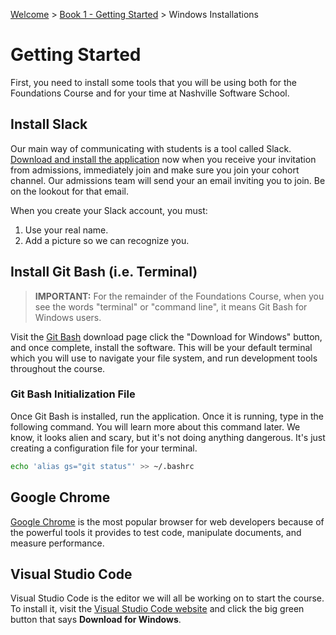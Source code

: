 [Welcome](../../) > [Book 1 - Getting Started](../README.md) > Windows Installations

# Getting Started

First, you need to install some tools that you will be using both for the Foundations Course and for your time at Nashville Software School.

## Install Slack

Our main way of communicating with students is a tool called Slack. [Download and install the application](https://slack.com/downloads/windows) now when you receive your invitation from admissions, immediately join and make sure you join your cohort channel. Our admissions team will send your an email inviting you to join. Be on the lookout for that email.

When you create your Slack account, you must:

1. Use your real name.
1. Add a picture so we can recognize you.

## Install Git Bash (i.e. Terminal)

> **IMPORTANT:** For the remainder of the Foundations Course, when you see the words "terminal" or "command line", it means Git Bash for Windows users.

Visit the [Git Bash](http://www.git-scm.com/downloads) download page click the "Download for Windows" button, and once complete, install the software. This will be your default terminal which you will use to navigate your file system, and run development tools throughout the course.

### Git Bash Initialization File

Once Git Bash is installed, run the application. Once it is running, type in the following command. You will learn more about this command later. We know, it looks alien and scary, but it's not doing anything dangerous.  It's just creating a configuration file for your terminal.

```sh
echo 'alias gs="git status"' >> ~/.bashrc
```

## Google Chrome

[Google Chrome](https://www.google.com/chrome/browser/desktop/index.html) is the most popular browser for web developers because of the powerful tools it provides to test code, manipulate documents, and measure performance.

## Visual Studio Code

Visual Studio Code is the editor we will all be working on to start the course. To install it, visit the [Visual Studio Code website](https://code.visualstudio.com) and click the big green button that says **Download for Windows**.
